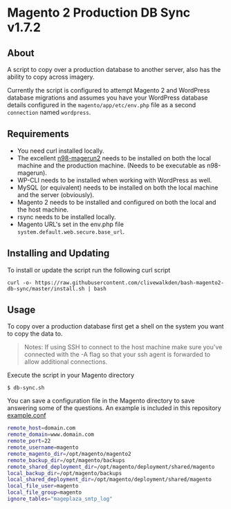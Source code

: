 # Magento 2 Production DB Sync v1.7.2

## About
A script to copy over a production database to another server, also has the ability to copy across imagery.

Currently the script is configured to attempt Magento 2 and WordPress database migrations and assumes you have your WordPress database details configured in the `magento/app/etc/env.php` file as a second `connection` named `wordpress`.

## Requirements
- You need curl installed locally. 
- The excellent [n98-magerun2](https://github.com/netz98/n98-magerun2) needs to be installed on both the local machine and the production machine. (Needs to be executable as n98-magerun).
- WP-CLI needs to be installed when working with WordPress as well.
- MySQL (or equivalent) needs to be installed on both the local machine and the server (obviously).
- Magento 2 needs to be installed and configured on both the local and the host machine.
- rsync needs to be installed locally.
- Magento URL's set in the env.php file `system.default.web.secure.base_url`.

## Installing and Updating
To install or update the script run the following curl script

```curl -o- https://raw.githubusercontent.com/clivewalkden/bash-magento2-db-sync/master/install.sh | bash```

## Usage
To copy over a production database first get a shell on the system you want to copy the data to. 

> Notes: If using SSH to connect to the host machine make sure you've connected with the -A flag so that your ssh agent is forwarded to allow additional connections. 

Execute the script in your Magento directory
```
$ db-sync.sh
```

You can save a configuration file in the Magento directory to save answering some of the questions. An example is included in this repository [example.conf](./example.conf)

```bash
remote_host=domain.com
remote_domain=www.domain.com
remote_port=22
remote_username=magento
remote_magento_dir=/opt/magento/magento2
remote_backup_dir=/opt/magento/backups
remote_shared_deployment_dir=/opt/magento/deployment/shared/magento
local_backup_dir=/opt/magento/backups
local_shared_deployment_dir=/opt/magento/deployment/shared/magento
local_file_user=magento
local_file_group=magento
ignore_tables="mageplaza_smtp_log"
```

